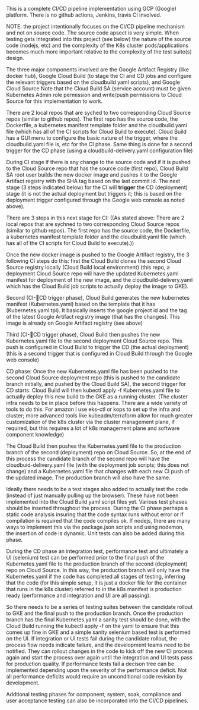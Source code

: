 This is a complete CI/CD pipeline implementation using GCP (Google) platform. There is no github actions, Jenkins, travis CI involved.

NOTE: the project intentionally focuses on the CI/CD pipeline mechanism and not on source code. The source code apsect is very simple. When testing gets integrated into this project  (see below) the nature of the source code (nodejs, etc) and the complexity of the K8s cluster pods/applications becomes much more important relative to the complexity of the test suite(s) design.

The three major components involved are the Google Artifact Registry (like docker hub), Google Cloud Build (to stage the CI and CD jobs and configure the relevant triggers based on the cloudbuild yaml scripts), and Google Cloud Source
Note that the Cloud Build SA (service account) must be given Kubernetes Admin role permission and write/push permissions to Cloud Source for this implementation to work.

There are 2 local repos that are syched to two corresponding Cloud Source repos (similar to github repos).  The first repo has the source code, the Dockerfile, a kubernetes manifest template folder and the cloudbuild.yaml file (which has all of the CI scripts for Cloud Build to execute).  Cloud Build has a GUI menu to configure the basic nature of the trigger, where the cloudbuild.yaml file is, etc for the CI phase.  Same thing is done for a second trigger for the CD phase (using a cloudbuild-delivery.yaml configuration file)

During CI stage if there is any change to the source code and if it is pushed to the Cloud Source repo that has the source code (first repo),  Cloud Build SA root user builds the new docker image and pushes it to the Google Artifact registry with the SHA tag based on the last commit id.  The next stage (3 steps indicated below) for the CI will **trigger** the CD (deployment) stage (it is not the actual deployment but triggers it; this is based on the deployment trigger configured through the Google web console as noted above).  

There are 3 steps in this next stage for CI: ((As stated above: There are 2 local repos that are sychned to two corresponding Cloud Source repos (similar to github repos).  The first repo has the source code, the Dockerfile, a kubernetes manifest template folder and the cloudbuild.yaml file (which has all of the CI scripts for Cloud Build to execute).))

Once the new docker image is pushed to the Google Artifact registry, the 3 following CI steps do this: first the Cloud Build clones the second Cloud Source registry locally (Cloud Build local environment) (this repo, a deployment Cloud Source repo will have the updated Kubernetes.yaml manifest for deployment of the new image,  and the cloudbuild-delivery.yaml which has the Cloud Build job scripts to actually deploy the image to GKE).

Second (CI-CD trigger phase), Cloud Build generates the new kubernetes manifest (Kubernetes.yaml) based on the template that it has (Kubernetes.yaml.tpl). It basically inserts the google project id and the tag of the latest Google Artifact registry image (that has the changes). This image is already on Google Artifact registry (see above)

Third (CI-CD trigger phase),  Cloud Build then pushes the new Kubernetes.yaml file to the second deployment Cloud Source repo. This push is configured in Cloud Build to trigger the CD (the actual deployment) (this is a second trigger that is configured in Cloud Build through the Google web console)

CD phase:  Once the new Kubernetes.yaml file has been pushed to the second Cloud Source deployment repo (this is pushed to the candidate branch initially, and pushed by the Cloud Build SA), the second trigger for CD starts. Cloud Build will then kubectl apply -f Kubernetes.yaml file to actually deploy this new build to the GKE as a running cluster.  (The cluster infra needs to be in place before this happens. There are a wide variety of tools to do this.  For amazon I use eks-ctl or kops to set up the infra and cluster; more advanced tools like kubeadm/terraform allow for much greater customization of the k8s cluster via the cluster management plane, if required, but this requires a lot of k8s management plane and software component knowledge)

The Cloud Build then pushes the Kubernetes.yaml file to the production branch of the second (deployment) repo on Cloud Source.  So, at the end of this process the candidate branch of the second repo will have the cloudbuid-delivery.yaml file (with the deployment job scripts; this does not change) and a Kubernetes.yaml file that changes with each new CI push of the updated image.  The production branch will also have the same. 

Ideally there needs to be a test stages also added to actually test the code (instead of just manually pulling up the browser).  These have not been implemented into the Cloud Build yaml script files yet. Various test phases should be inserted throughout the process. During the CI phase perhaps a static code analysis insuring that the code syntax runs without error or if compilation is required that the code compiles ok. If nodejs, there are many ways to implement this via the package.json scripts and using nodemon, the insertion of code is dynamic. Unit tests can also be added during this phase.

During the CD phase an integration test, performance test and ultimately a UI (selenium) test can be performed prior to the final push of the Kubernetes.yaml file to the production branch of the second (deployment) repo on Cloud Source. In this way, the production branch will only have the Kubernetes.yaml if the code has completed all stages of testing, inferring that the code (for this simple setup, it is just a docker file for the container that runs in the k8s cluster) referred to in the k8s manifest is production ready (performance and integration and UI are all passing). 

So there needs to be a series of testing suites between the candidate rollout to GKE and the final push to the production branch.  Once the production branch has the final Kubernetes.yaml a sanity test should be done, with the Cloud Build running the kubectl apply -f on the yaml to ensure that this comes up fine in GKE and a simple sanity selenium based test is performed on the UI.  If integration or UI tests fail during the candidate rollout, the process flow needs indicate failure, and the development teams need to be notified.  They can rollout changes in the code to kick off the new CI process again and start the process over again until the integration and UI tests pass for production quality.  If performance tests fail a decison tree can be implemented depending upon the severity of the performance deficit.  Not all performance deficits would require an unconditional code revision by development.

Addtional testing phases for component, system, soak, compliance and user acceptance testing can also be incorporated into the CI/CD pipelines.
